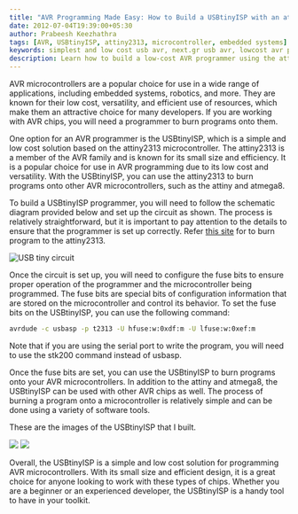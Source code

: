 ```yaml
---
title: "AVR Programming Made Easy: How to Build a USBtinyISP with an attiny2313"
date: 2012-07-04T19:39:00+05:30
author: Prabeesh Keezhathra
tags: [AVR, USBtinyISP, attiny2313, microcontroller, embedded systems]
keywords: simplest and low cost usb avr, next.gr usb avr, lowcost avr programmer, AVR programmer using USBtiny ISP, AVR programmer low cost, AVR attiny programmer, attiny2313 programmer, atmega8 programmer, USBtinyISP, AVR programming, AVR microcontrollers, programmer
description: Learn how to build a low-cost AVR programmer using the attiny2313 microcontroller and the USBtinyISP. This tutorial will guide you through the process of setting up the circuit, configuring the fuse bits, and burning programs onto AVR chips such as attiny and atmega8. Gain practical knowledge and enhance your skills in AVR programming with this simple and efficient solution.
---
```


AVR microcontrollers are a popular choice for use in a wide range of applications, including embedded systems, robotics, and more. They are known for their low cost, versatility, and efficient use of resources, which make them an attractive choice for many developers. If you are working with AVR chips, you will need a programmer to burn programs onto them.

One option for an AVR programmer is the USBtinyISP, which is a simple and low cost solution based on the attiny2313 microcontroller. The attiny2313 is a member of the AVR family and is known for its small size and efficiency. It is a popular choice for use in AVR programming due to its low cost and versatility. With the USBtinyISP, you can use the attiny2313 to burn programs onto other AVR microcontrollers, such as the attiny and atmega8.

To build a USBtinyISP programmer, you will need to follow the schematic diagram provided below and set up the circuit as shown. The process is relatively straightforward, but it is important to pay attention to the details to ensure that the programmer is set up correctly. Refer [this site](https://learn.adafruit.com/usbtinyisp) for to burn program to the attiny2313.

![USB tiny circuit](/images/usbtiny_circuit.png)

Once the circuit is set up, you will need to configure the fuse bits to ensure proper operation of the programmer and the microcontroller being programmed. The fuse bits are special bits of configuration information that are stored on the microcontroller and control its behavior. To set the fuse bits on the USBtinyISP, you can use the following command:

```bash
avrdude -c usbasp -p t2313 -U hfuse:w:0xdf:m -U lfuse:w:0xef:m
```

Note that if you are using the serial port to write the program, you will need to use the stk200 command instead of usbasp.

Once the fuse bits are set, you can use the USBtinyISP to burn programs onto your AVR microcontrollers. In addition to the attiny and atmega8, the USBtinyISP can be used with other AVR chips as well. The process of burning a program onto a microcontroller is relatively simple and can be done using a variety of software tools.

These are the images of the USBtinyISP that I built.

![](/images/040720129881.jpeg)
![](/images/04072012989.jpeg)

Overall, the USBtinyISP is a simple and low cost solution for programming AVR microcontrollers. With its small size and efficient design, it is a great choice for anyone looking to work with these types of chips. Whether you are a beginner or an experienced developer, the USBtinyISP is a handy tool to have in your toolkit.
